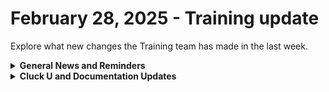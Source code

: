 # February 28, 2025 - Training update

Explore what new changes the Training team has made in the last week.

<details>

<summary><strong>General News and Reminders</strong></summary>

* **SHOUT OUTS** **TO:**
  * Daniel, Matthew, Fred, Scott, Brennan, Nate, David, Derek, Kevin, and James for passing the Foundations Certification.
    * Take the [foundations-certification.md](../../../cluck-university/rewst-foundations/foundations-certification.md "mention") Exam, and collect your prestigious **Certified Rewster** badge in Discord along with access to the super-secret Discord channel.&#x20;
  * Charles for passing the Clean Automation Certification.
    * Take the [clean-automation-certification.md](../../../cluck-university/clean-automation/clean-automation-certification.md "mention") exam and get that fancy certificate!
* The next [**Rewst Foundations Bootcamp**](https://docs.rewst.help/cluck-university/rewst-foundations#live-instructor-led-bootcamp) is coming up **Mar 3 - Mar 4.** Remember to register for **both parts 1 and 2!**
  * [Part 1](https://calendly.com/cluck-u/rewst-foundations-bootcamp-pt-1?month=2025-01) (Lessons 1 - 3)
  * [Part 2](https://calendly.com/cluck-u/rewst-foundations-bootcamp-pt-2) (Lessons 4 - 7)
* Join us in our [Cluck-U Discord channel](https://discord.com/channels/936789089703845988/1121465945295167588) if you have any questions, comments, or concerns!
* [Sign up for the Office Hours](https://calendly.com/cluck-u/office-hours?) to work through any questions you have during and after training! If there is something you want us to cover, Let us know!

</details>

<details>

<summary><strong>Cluck U and Documentation Updates</strong></summary>

**What's New at Cluck University?**

_**Weekly Training Starting March 10:**_

| Day         | Time                | Session                                                                                                                                                                                                                                                                                                       |
| ----------- | ------------------- | ------------------------------------------------------------------------------------------------------------------------------------------------------------------------------------------------------------------------------------------------------------------------------------------------------------- |
| **Monday**  | 9:30–10:30 AM PT    | [Office Hour](https://calendly.com/cluck-u/office-hours?back=1\&month=2025-03)                                                                                                                                                                                                                                |
|             | 10:45–11:45 AM PT   | [Automation Basics ](https://calendly.com/cluck-u/automation-basics)(recommended before Foundations)                                                                                                                                                                                                          |
| **Tue–Thu** | 9:30 AM–12:00 PM PT | <p>Rewst Foundations </p><ul><li><a href="https://calendly.com/cluck-u/rewst-foundations-session-1">Session 1</a></li><li><a href="https://calendly.com/cluck-u/rewst-foundations-session-2">Session 2</a></li><li><a href="https://calendly.com/cluck-u/rewst-foundations-session-3">Session 3</a></li></ul> |

_**Monthly Clean Automation Starting March 24:**_

| Day         | Time                | Session                       |
| ----------- | ------------------- | ----------------------------- |
| **Monday**  | 9:30–10:30 AM PT    | Office Hour                   |
|             | 10:45–11:45 AM PT   | Automation Basics             |
|             | 12:00–1:00 PM PT    | Clean Automation: Lesson 1    |
|             | 1:00–2:00 PM PT     | Clean Automation: Lesson 2    |
| **Tue–Thu** | 9:30 AM–12:00 PM PT | Foundations                   |
|             | 1:00–2:00 PM PT     | Clean Automation: Lessons 3–5 |

**The List of Reminders:**

* Check out the Cluck University Landing Page @ [go.rew.st/cluck-university](https://go.rew.st/cluck-university) for all the latest courses self-serve and live.
* We'd love your feedback on Training and Documentation! [Please fill out this form to let us know how we can improve](https://www.surveymonkey.com/r/rewsttrainingfeedback).
* Make training and documentation requests at [https://rewst.canny.io/](https://rewst.canny.io/)

**New & Updated Pages:**

* [cisco-meraki-integration.md](../../../documentation/integrations/individual-integration-documentation/security/cisco-meraki-integration.md "mention") page added.
* [syncmonkey-integration.md](../../../documentation/integrations/individual-integration-documentation/documentation/syncmonkey-integration.md "mention") page added.
* [anthropic-integration.md](../../../documentation/integrations/individual-integration-documentation/ai/anthropic-integration.md "mention") page added.
* [superops-integration.md](../../../documentation/integrations/individual-integration-documentation/psa/superops-integration.md "mention") page added.&#x20;
* [microsoft-user-onboarding-crate-v2](../../../prebuilt-automations/existing-crate-documentation/microsoft-user-onboarding-crate-v2/ "mention") pages added (MASSIVE shout out to Ray).
* Reorganization of [Broken link](broken-reference "mention") to provide more clarity with new [getting-started](../../../cluck-university/getting-started/ "mention") page.&#x20;
* [clean-automation](../../../cluck-university/clean-automation/ "mention") broken down into micro-lessons to match our Foundations update.&#x20;
* [halo-integration-setup.md](../../../documentation/integrations/individual-integration-documentation/psa/halopsa/halo-integration-setup.md "mention") page updated to include not about required field expectations
* [user-report-microsoft-graph.md](../../../cluck-university/automation-jump-start/user-report-microsoft-graph.md "mention") Quick Start steps updated.
* [connectwise-control-screenconnect.md](../../../documentation/integrations/individual-integration-documentation/rmm/connectwise-control-screenconnect.md "mention") branding and setup steps updated.
* [documentation](../../../documentation/integrations/individual-integration-documentation/documentation/ "mention") landing page updated to include information and crates available.
* [rmm](../../../documentation/integrations/individual-integration-documentation/rmm/ "mention") landing page updated to include information and crates available.
* [licensing](../../../documentation/integrations/individual-integration-documentation/licensing/ "mention") landing page updated to include information and crates available.
* [cloud](../../../documentation/integrations/individual-integration-documentation/cloud/ "mention") landing page updated to include information and crates available.
* [microsoft-cloud-integration-bundle](../../../documentation/integrations/individual-integration-documentation/cloud/microsoft-cloud-integration-bundle/ "mention") page updated prerequisites and best practices.
* [configure-organization-variables.md](../../../prebuilt-automations/existing-crate-documentation/configure-organization-variables.md "mention") updated to include Preferred Domain Controller field.
* [february-21-2025-live-from-right-of-boom-2025-its-the-weekly-roc-open-mic.md](../../roc-open-mics/2025-roc-open-mics/february-21-2025-live-from-right-of-boom-2025-its-the-weekly-roc-open-mic.md "mention") page added

</details>



